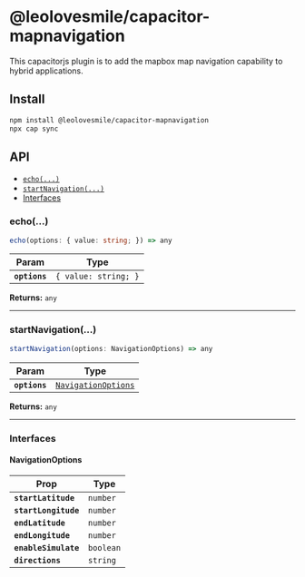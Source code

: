 # @leolovesmile/capacitor-mapnavigation

This capacitorjs plugin is to add the mapbox map navigation capability to hybrid applications.

## Install

```bash
npm install @leolovesmile/capacitor-mapnavigation
npx cap sync
```

## API

<docgen-index>

* [`echo(...)`](#echo)
* [`startNavigation(...)`](#startnavigation)
* [Interfaces](#interfaces)

</docgen-index>

<docgen-api>
<!--Update the source file JSDoc comments and rerun docgen to update the docs below-->

### echo(...)

```typescript
echo(options: { value: string; }) => any
```

| Param         | Type                            |
| ------------- | ------------------------------- |
| **`options`** | <code>{ value: string; }</code> |

**Returns:** <code>any</code>

--------------------


### startNavigation(...)

```typescript
startNavigation(options: NavigationOptions) => any
```

| Param         | Type                                                            |
| ------------- | --------------------------------------------------------------- |
| **`options`** | <code><a href="#navigationoptions">NavigationOptions</a></code> |

**Returns:** <code>any</code>

--------------------


### Interfaces


#### NavigationOptions

| Prop                 | Type                 |
| -------------------- | -------------------- |
| **`startLatitude`**  | <code>number</code>  |
| **`startLongitude`** | <code>number</code>  |
| **`endLatitude`**    | <code>number</code>  |
| **`endLongitude`**   | <code>number</code>  |
| **`enableSimulate`** | <code>boolean</code> |
| **`directions`**     | <code>string</code>  |

</docgen-api>
